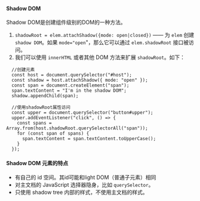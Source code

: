 #### Shadow DOM
  Shadow DOM是创建组件级别的DOM的一种方法。

  1. `shadowRoot = elem.attachShadow({mode: open|closed})` —— 为 `elem` 创建 `shadow DOM`。如果 `mode="open`"，那么它可以通过 `elem.shadowRoot` 接口被访问。
  2. 我们可以使用 `innerHTML` 或者其他 DOM 方法来扩展 `shadowRoot`。如下：
  ```
    //创建元素
    const host = document.querySelector("#host");
    const shadow = host.attachShadow({ mode: "open" });
    const span = document.createElement("span");
    span.textContent = "I'm in the shadow DOM";
    shadow.appendChild(span);
    
    //使用shadowRoot属性访问
    const upper = document.querySelector("button#upper");
    upper.addEventListener("click", () => {
      const spans = Array.from(host.shadowRoot.querySelectorAll("span"));
      for (const span of spans) {
        span.textContent = span.textContent.toUpperCase();
      }
    });
  ```

#### Shadow DOM 元素的特点
  - 有自己的 id 空间。其id可能和light DOM（普通子元素）相同
  - 对主文档的 JavaScript 选择器隐身，比如 `querySelector`。
  - 只使用 shadow tree 内部的样式，不使用主文档的样式。
